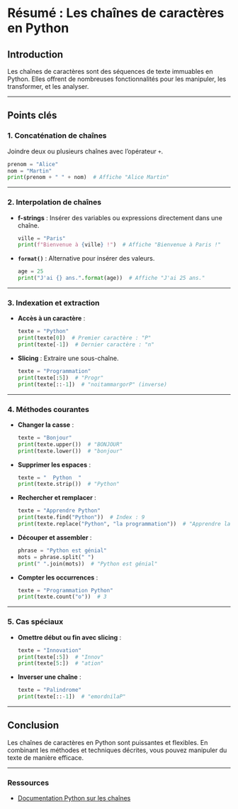 # Résumé : Les chaînes de caractères en Python

## Introduction

Les chaînes de caractères sont des séquences de texte immuables en Python. Elles offrent de nombreuses fonctionnalités pour les manipuler, les transformer, et les analyser.

---

## Points clés

### 1. **Concaténation de chaînes**
Joindre deux ou plusieurs chaînes avec l’opérateur `+`.
```python
prenom = "Alice"
nom = "Martin"
print(prenom + " " + nom)  # Affiche "Alice Martin"
```

---

### 2. **Interpolation de chaînes**
- **f-strings** : Insérer des variables ou expressions directement dans une chaîne.
  ```python
  ville = "Paris"
  print(f"Bienvenue à {ville} !")  # Affiche "Bienvenue à Paris !"
  ```
- **`format()`** : Alternative pour insérer des valeurs.
  ```python
  age = 25
  print("J'ai {} ans.".format(age))  # Affiche "J'ai 25 ans."
  ```

---

### 3. **Indexation et extraction**
- **Accès à un caractère** :
  ```python
  texte = "Python"
  print(texte[0])  # Premier caractère : "P"
  print(texte[-1])  # Dernier caractère : "n"
  ```
- **Slicing** : Extraire une sous-chaîne.
  ```python
  texte = "Programmation"
  print(texte[:5])  # "Progr"
  print(texte[::-1])  # "noitammargorP" (inverse)
  ```

---

### 4. **Méthodes courantes**
- **Changer la casse** :
  ```python
  texte = "Bonjour"
  print(texte.upper())  # "BONJOUR"
  print(texte.lower())  # "bonjour"
  ```
- **Supprimer les espaces** :
  ```python
  texte = "  Python  "
  print(texte.strip())  # "Python"
  ```
- **Rechercher et remplacer** :
  ```python
  texte = "Apprendre Python"
  print(texte.find("Python"))  # Index : 9
  print(texte.replace("Python", "la programmation"))  # "Apprendre la programmation"
  ```
- **Découper et assembler** :
  ```python
  phrase = "Python est génial"
  mots = phrase.split(" ")
  print(" ".join(mots))  # "Python est génial"
  ```
- **Compter les occurrences** :
  ```python
  texte = "Programmation Python"
  print(texte.count("o"))  # 3
  ```

---

### 5. **Cas spéciaux**
- **Omettre début ou fin avec slicing** :
  ```python
  texte = "Innovation"
  print(texte[:5])  # "Innov"
  print(texte[5:])  # "ation"
  ```
- **Inverser une chaîne** :
  ```python
  texte = "Palindrome"
  print(texte[::-1])  # "emordnilaP"
  ```

---

## Conclusion

Les chaînes de caractères en Python sont puissantes et flexibles. En combinant les méthodes et techniques décrites, vous pouvez manipuler du texte de manière efficace.

---

### Ressources
- [Documentation Python sur les chaînes](https://docs.python.org/3/library/stdtypes.html#text-sequence-type-str)

